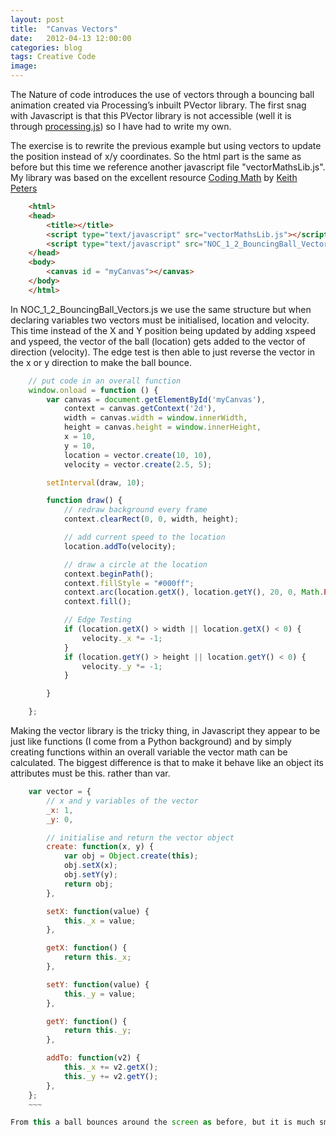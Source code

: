 ```yaml
---
layout: post
title:  "Canvas Vectors"
date:   2012-04-13 12:00:00
categories: blog
tags: Creative Code
image:
---
```

The Nature of code introduces the use of vectors through a bouncing ball animation created via Processing’s inbuilt PVector library. The first snag with Javascript is that this PVector library is not accessible (well it is through [processing.js](http://processingjs.org/)) so I have had to write my own.

The exercise is to rewrite the previous example but using vectors to update the position instead of x/y coordinates. So the html part is the same as before but this time we reference another javascript file "vectorMathsLib.js". My library was based on the excellent resource [Coding Math](http://codingmath.com/) by [Keith Peters](http://www.patreon.com/codingmath)

~~~ html
    <html>
    <head>
        <title></title>
        <script type="text/javascript" src="vectorMathsLib.js"></script>
        <script type="text/javascript" src="NOC_1_2_BouncingBall_Vectors.js"></script>
    </head>
    <body>
        <canvas id = "myCanvas"></canvas>
    </body>  
    </html>
~~~

In NOC_1_2_BouncingBall_Vectors.js we use the same structure but when declaring variables two vectors must be initialised, location and velocity. This time instead of the X and Y position being updated by adding xspeed and yspeed, the vector of the ball (location) gets added to the vector of direction (velocity). The edge test is then able to just reverse the vector in the x or y direction to make the ball bounce.

~~~ Javascript
    // put code in an overall function
    window.onload = function () {
        var canvas = document.getElementById('myCanvas'),
            context = canvas.getContext('2d'),
            width = canvas.width = window.innerWidth,
            height = canvas.height = window.innerHeight,
            x = 10,
            y = 10,    
            location = vector.create(10, 10),
            velocity = vector.create(2.5, 5);

        setInterval(draw, 10);

        function draw() {
            // redraw background every frame
            context.clearRect(0, 0, width, height);

            // add current speed to the location
            location.addTo(velocity);

            // draw a circle at the location
            context.beginPath();
            context.fillStyle = "#000ff";
            context.arc(location.getX(), location.getY(), 20, 0, Math.PI * 2, true);
            context.fill();

            // Edge Testing
            if (location.getX() > width || location.getX() < 0) {
                velocity._x *= -1;
            }
            if (location.getY() > height || location.getY() < 0) {
                velocity._y *= -1;
            }

        }

    };
~~~

Making the vector library is the tricky thing, in Javascript they appear to be just like functions (I come from a Python background) and by simply creating functions within an overall variable the vector math can be calculated. The biggest difference is that to make it behave like an object its attributes must be this. rather than var.

~~~ Javascript
    var vector = {
    	// x and y variables of the vector
        _x: 1,
        _y: 0,

		// initialise and return the vector object
        create: function(x, y) {
            var obj = Object.create(this);
            obj.setX(x);
            obj.setY(y);
            return obj;
        },

        setX: function(value) {
			this._x = value;
		},

        getX: function() {
            return this._x;
        },

        setY: function(value) {
            this._y = value;
        },

        getY: function() {
            return this._y;
        },

        addTo: function(v2) {
          	this._x += v2.getX();
          	this._y += v2.getY();
		},
    };
    ~~~

From this a ball bounces around the screen as before, but it is much smarter. Unlike me who hasn't got an example to show yet.
